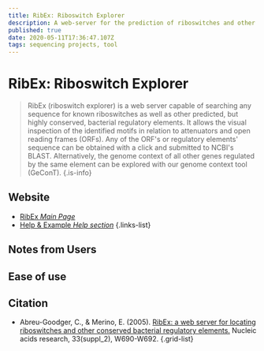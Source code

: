 ```yaml
---
title: RibEx: Riboswitch Explorer
description: A web-server for the prediction of riboswitches and other conserved regulatory elements.
published: true
date: 2020-05-11T17:36:47.107Z
tags: sequencing projects, tool
---
```


# RibEx: Riboswitch Explorer

> RibEx (riboswitch explorer) is a web server capable of searching any sequence for known riboswitches as well as other predicted, but highly conserved, bacterial regulatory elements. It allows the visual inspection of the identified motifs in relation to attenuators and open reading frames (ORFs). Any of the ORF's or regulatory elements' sequence can be obtained with a click and submitted to NCBI's BLAST. Alternatively, the genome context of all other genes regulated by the same element can be explored with our genome context tool (GeConT). 
{.is-info}

## Website

- [RibEx *Main Page*](http://132.248.32.45/cgi-bin/ribex.cgi)
- [Help & Example *Help section*](132.248.32.45/cgi-bin/ribex.cgi?help=1)
{.links-list}

## Notes from Users

## Ease of use

## Citation

- Abreu-Goodger, C., & Merino, E. (2005). [RibEx: a web server for locating riboswitches and other conserved bacterial regulatory elements.](https://academic.oup.com/nar/article/33/suppl_2/W690/2505622) Nucleic acids research, 33(suppl_2), W690-W692.
{.grid-list}